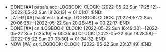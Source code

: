 - DONE [#A] papa's acc
  :LOGBOOK:
  CLOCK: [2022-05-22 Sun 17:25:12]--[2022-05-22 Sun 18:26:13] =>  01:01:01
  :END:
- LATER [#A] backtest strategy
  :LOGBOOK:
  CLOCK: [2022-05-22 Sun 20:06:28]--[2022-05-22 Sun 20:28:45] =>  00:22:17
  :END:
- DONE [#A] cn
  :LOGBOOK:
  CLOCK: [2022-05-22 Sun 16:49:30]--[2022-05-22 Sun 17:25:10] =>  00:35:40
  CLOCK: [2022-05-22 Sun 18:28:58]--[2022-05-22 Sun 20:03:30] =>  01:34:32
  :END:
- NOW [#A] os
  :LOGBOOK:
  CLOCK: [2022-05-22 Sun 23:37:49]
  :END: